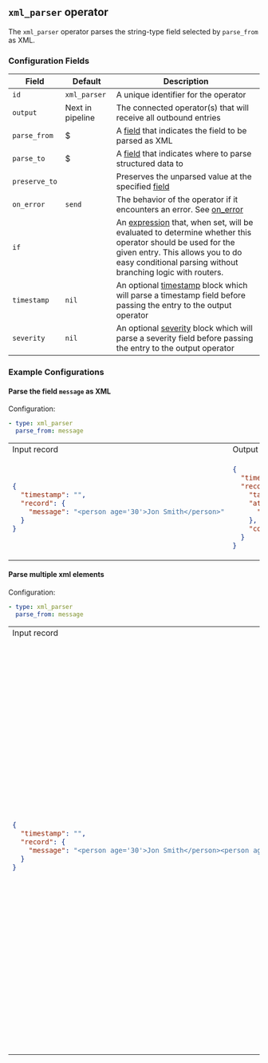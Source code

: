 ## `xml_parser` operator

The `xml_parser` operator parses the string-type field selected by `parse_from` as XML.

### Configuration Fields

| Field         | Default          | Description                                                                                                                                                                                                                              |
| ---           | ---              | ---                                                                                                                                                                                                                                      |
| `id`          | `xml_parser`    | A unique identifier for the operator                                                                                                                                                                                                     |
| `output`      | Next in pipeline | The connected operator(s) that will receive all outbound entries                                                                                                                                                                         |
| `parse_from`  | $                | A [field](/docs/types/field.md) that indicates the field to be parsed as XML                                                                                                                                                            |
| `parse_to`    | $                | A [field](/docs/types/field.md) that indicates where to parse structured data to                                                                                                                                                             |
| `preserve_to` |                  | Preserves the unparsed value at the specified [field](/docs/types/field.md)                                                                                                                                                              |
| `on_error`    | `send`           | The behavior of the operator if it encounters an error. See [on_error](/docs/types/on_error.md)                                                                                                                                          |
| `if`          |                  | An [expression](/docs/types/expression.md) that, when set, will be evaluated to determine whether this operator should be used for the given entry. This allows you to do easy conditional parsing without branching logic with routers. |
| `timestamp`   | `nil`            | An optional [timestamp](/docs/types/timestamp.md) block which will parse a timestamp field before passing the entry to the output operator                                                                                               |
| `severity`    | `nil`            | An optional [severity](/docs/types/severity.md) block which will parse a severity field before passing the entry to the output operator                                                                                                  |


### Example Configurations


#### Parse the field `message` as XML

Configuration:
```yaml
- type: xml_parser
  parse_from: message
```

<table>
<tr><td> Input record </td> <td> Output record </td></tr>
<tr>
<td>

```json
{
  "timestamp": "",
  "record": {
    "message": "<person age='30'>Jon Smith</person>"
  }
}
```

</td>
<td>

```json
{
  "timestamp": "",
  "record": {
    "tag": "person",
    "attributes": {
      "age": "30"
    },
    "content": "Jon Smith"
  }
}
```

</td>
</tr>
</table>

#### Parse multiple xml elements

Configuration:
```yaml
- type: xml_parser
  parse_from: message
```

<table>
<tr><td> Input record </td> <td> Output record </td></tr>
<tr>
<td>

```json
{
  "timestamp": "",
  "record": {
    "message": "<person age='30'>Jon Smith</person><person age='28'>Sally Smith</person>"
  }
}
```

</td>
<td>

```json
{
  "timestamp": "",
  "record": [
    {
    "tag": "person",
    "attributes": {
      "age": "30"
    },
    "content": "Jon Smith"
    },
    {
    "tag": "person",
    "attributes": {
      "age": "28"
    },
    "content": "Sally Smith"
    }
  ]
}
```

#### Parse embedded xml elements

Configuration:
```yaml
- type: xml_parser
  parse_from: message
```

<table>
<tr><td> Input record </td> <td> Output record </td></tr>
<tr>
<td>

```json
{
  "timestamp": "",
  "record": {
    "message": "<worker><person age='30'>Jon Smith</person></worker>"
  }
}
```

</td>
<td>

```json
{
  "timestamp": "",
  "record": {
    "tag": "worker",
    "children": [
      {
        "tag": "person",
        "attributes": {
          "age": "30"
        },
        "content": "Jon Smith"
      }
    ]
  }
}
```
